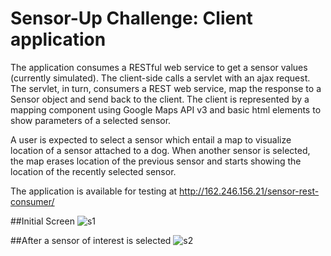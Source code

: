 Sensor-Up Challenge: Client application
===============
The application consumes a RESTful web service to get a sensor values (currently simulated). The client-side calls a servlet with an ajax request. The servlet, in turn, consumers a REST web service, map the response to a Sensor object and send back to the client. The client is represented by a mapping component using Google Maps API v3 and basic html elements to show parameters of a selected sensor.

A user is expected to select a sensor which entail a map to visualize location of a sensor attached to a dog. When another sensor is selected, the map erases location of the previous sensor and starts showing the location of the recently selected sensor.

The application is available for testing at  http://162.246.156.21/sensor-rest-consumer/

##Initial Screen
![s1](https://cloud.githubusercontent.com/assets/7506777/7259414/6520baee-e820-11e4-9cf9-5709e926a4df.png)

##After a sensor of interest is selected
![s2](https://cloud.githubusercontent.com/assets/7506777/7259415/6521e658-e820-11e4-8cf6-32a0ce613413.png)
